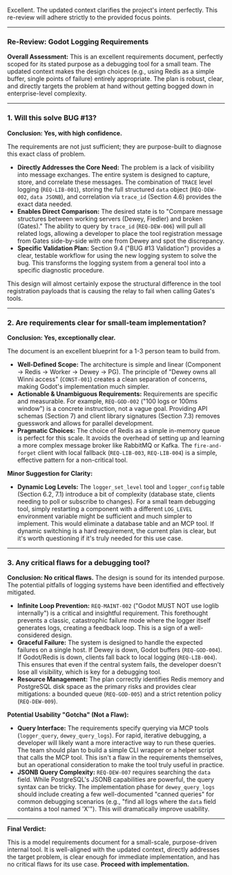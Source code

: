Excellent. The updated context clarifies the project's intent perfectly. This re-review will adhere strictly to the provided focus points.

---

### **Re-Review: Godot Logging Requirements**

**Overall Assessment:**
This is an excellent requirements document, perfectly scoped for its stated purpose as a debugging tool for a small team. The updated context makes the design choices (e.g., using Redis as a simple buffer, single points of failure) entirely appropriate. The plan is robust, clear, and directly targets the problem at hand without getting bogged down in enterprise-level complexity.

---

### **1. Will this solve BUG #13?**

**Conclusion: Yes, with high confidence.**

The requirements are not just sufficient; they are purpose-built to diagnose this exact class of problem.

*   **Directly Addresses the Core Need:** The problem is a lack of visibility into message exchanges. The entire system is designed to capture, store, and correlate these messages. The combination of `TRACE` level logging (`REQ-LIB-001`), storing the full structured `data` object (`REQ-DEW-002`, `data JSONB`), and correlation via `trace_id` (Section 4.6) provides the exact data needed.
*   **Enables Direct Comparison:** The desired state is to "Compare message structures between working servers (Dewey, Fiedler) and broken (Gates)." The ability to query by `trace_id` (`REQ-DEW-006`) will pull all related logs, allowing a developer to place the tool registration message from Gates side-by-side with one from Dewey and spot the discrepancy.
*   **Specific Validation Plan:** Section 9.4 ("BUG #13 Validation") provides a clear, testable workflow for using the new logging system to solve the bug. This transforms the logging system from a general tool into a specific diagnostic procedure.

This design will almost certainly expose the structural difference in the tool registration payloads that is causing the relay to fail when calling Gates's tools.

---

### **2. Are requirements clear for small-team implementation?**

**Conclusion: Yes, exceptionally clear.**

The document is an excellent blueprint for a 1-3 person team to build from.

*   **Well-Defined Scope:** The architecture is simple and linear (Component -> Redis -> Worker -> Dewey -> PG). The principle of "Dewey owns all Winni access" (`CONST-001`) creates a clean separation of concerns, making Godot's implementation much simpler.
*   **Actionable & Unambiguous Requirements:** Requirements are specific and measurable. For example, `REQ-GOD-002` ("100 logs or 100ms window") is a concrete instruction, not a vague goal. Providing API schemas (Section 7) and client library signatures (Section 7.3) removes guesswork and allows for parallel development.
*   **Pragmatic Choices:** The choice of Redis as a simple in-memory queue is perfect for this scale. It avoids the overhead of setting up and learning a more complex message broker like RabbitMQ or Kafka. The `fire-and-forget` client with local fallback (`REQ-LIB-003`, `REQ-LIB-004`) is a simple, effective pattern for a non-critical tool.

**Minor Suggestion for Clarity:**
*   **Dynamic Log Levels:** The `logger_set_level` tool and `logger_config` table (Section 6.2, 7.1) introduce a bit of complexity (database state, clients needing to poll or subscribe to changes). For a small team debugging tool, simply restarting a component with a different `LOG_LEVEL` environment variable might be sufficient and much simpler to implement. This would eliminate a database table and an MCP tool. If dynamic switching is a hard requirement, the current plan is clear, but it's worth questioning if it's truly needed for this use case.

---

### **3. Any critical flaws for a debugging tool?**

**Conclusion: No critical flaws.** The design is sound for its intended purpose. The potential pitfalls of logging systems have been identified and effectively mitigated.

*   **Infinite Loop Prevention:** `REQ-MAINT-002` ("Godot MUST NOT use loglib internally") is a critical and insightful requirement. This forethought prevents a classic, catastrophic failure mode where the logger itself generates logs, creating a feedback loop. This is a sign of a well-considered design.
*   **Graceful Failure:** The system is designed to handle the expected failures on a single host. If Dewey is down, Godot buffers (`REQ-GOD-004`). If Godot/Redis is down, clients fall back to local logging (`REQ-LIB-004`). This ensures that even if the central system fails, the developer doesn't lose all visibility, which is key for a debugging tool.
*   **Resource Management:** The plan correctly identifies Redis memory and PostgreSQL disk space as the primary risks and provides clear mitigations: a bounded queue (`REQ-GOD-005`) and a strict retention policy (`REQ-DEW-009`).

**Potential Usability "Gotcha" (Not a Flaw):**
*   **Query Interface:** The requirements specify querying via MCP tools (`logger_query`, `dewey_query_logs`). For rapid, iterative debugging, a developer will likely want a more interactive way to run these queries. The team should plan to build a simple CLI wrapper or a helper script that calls the MCP tool. This isn't a flaw in the requirements themselves, but an operational consideration to make the tool truly useful in practice.
*   **JSONB Query Complexity:** `REQ-DEW-007` requires searching the `data` field. While PostgreSQL's JSONB capabilities are powerful, the query syntax can be tricky. The implementation phase for `dewey_query_logs` should include creating a few well-documented "canned queries" for common debugging scenarios (e.g., "find all logs where the `data` field contains a tool named 'X'"). This will dramatically improve usability.

---

**Final Verdict:**

This is a model requirements document for a small-scale, purpose-driven internal tool. It is well-aligned with the updated context, directly addresses the target problem, is clear enough for immediate implementation, and has no critical flaws for its use case. **Proceed with implementation.**
